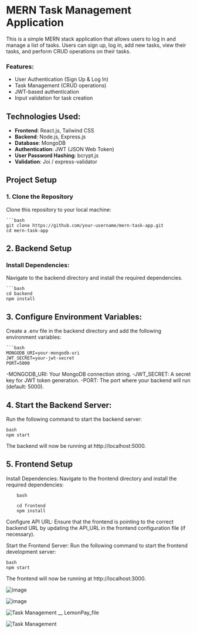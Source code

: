 # MERN Task Management Application

This is a simple MERN stack application that allows users to log in and manage a list of tasks. Users can sign up, log in, add new tasks, view their tasks, and perform CRUD operations on their tasks.

### Features:
- User Authentication (Sign Up & Log In)
- Task Management (CRUD operations)
- JWT-based authentication
- Input validation for task creation

## Technologies Used:
- **Frontend**: React.js, Tailwind CSS
- **Backend**: Node.js, Express.js
- **Database**: MongoDB
- **Authentication**: JWT (JSON Web Token)
- **User Password Hashing**: bcrypt.js
- **Validation**: Joi / express-validator

## Project Setup

### 1. Clone the Repository
Clone this repository to your local machine:

    ```bash
    git clone https://github.com/your-username/mern-task-app.git
    cd mern-task-app
  
## 2. Backend Setup

### Install Dependencies:
Navigate to the backend directory and install the required dependencies.

    ```bash
    cd backend
    npm install

## 3. Configure Environment Variables:
Create a .env file in the backend directory and add the following environment variables:

    ```bash
    MONGODB_URI=your-mongodb-uri
    JWT_SECRET=your-jwt-secret
    PORT=5000
    
-MONGODB_URI: Your MongoDB connection string.
-JWT_SECRET: A secret key for JWT token generation.
-PORT: The port where your backend will run (default: 5000).

## 4. Start the Backend Server:
Run the following command to start the backend server:

    bash
    npm start
The backend will now be running at http://localhost:5000.

## 5. Frontend Setup
Install Dependencies:
Navigate to the frontend directory and install the required dependencies:

        bash

        cd frontend
        npm install

Configure API URL:
Ensure that the frontend is pointing to the correct backend URL by updating the API_URL in the frontend configuration file (if necessary).

Start the Frontend Server:
Run the following command to start the frontend development server:

    bash
    npm start
The frontend will now be running at http://localhost:3000.

![image](https://github.com/user-attachments/assets/450c10b9-3b41-4c1a-9423-e35d7ae4054a)

![image](https://github.com/user-attachments/assets/52cefdeb-93c9-46cd-95ac-528260dd92ca)

![Task Management __ LemonPay_file](https://github.com/user-attachments/assets/0c59dab8-ce57-415e-85f7-291ae233a5a3)

![Task Management](https://github.com/user-attachments/assets/75954f85-9386-47bf-b78f-aea88b200a9a)
